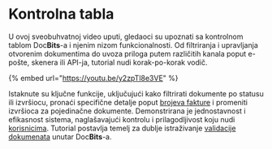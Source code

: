 # Kontrolna tabla

U ovoj sveobuhvatnoj video uputi, gledaoci su upoznati sa kontrolnom tablom Doc**Bits**-a i njenim nizom funkcionalnosti. Od filtriranja i upravljanja otvorenim dokumentima do uvoza priloga putem različitih kanala poput e-pošte, skenera ili API-ja, tutorial nudi korak-po-korak vodič.

{% embed url="https://youtu.be/y2zpTl8e3VE" %}

Istaknute su ključne funkcije, uključujući kako filtrirati dokumente po statusu ili izvršiocu, pronaći specifične detalje poput [brojeva fakture](https://docbits.com/not-again-an-invoice/) i promeniti izvršioca za pojedinačne dokumente. Demonstrirana je jednostavnost i efikasnost sistema, naglašavajući kontrolu i prilagodljivost koju nudi [korisnicima](https://docbits.com/de/doc/einstellungen/gruppen-benutzer-und-berechtigungen/). Tutorial postavlja temelj za dublje istraživanje [validacije dokumenata](https://docbits.com/doc/document-validation/) unutar Doc**Bits**-a.
